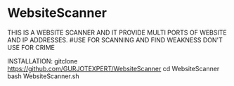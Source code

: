 # WebsiteScanner

THIS IS A WEBSITE SCANNER AND IT PROVIDE MULTI PORTS OF WEBSITE AND IP ADDRESSES.
#USE FOR SCANNING AND FIND WEAKNESS DON'T USE FOR CRIME 
 
INSTALLATION:
gitclone https://github.com/GURJOTEXPERT/WebsiteScanner
cd WebsiteScanner
bash WebsiteScanner.sh
